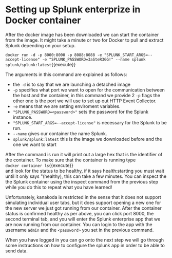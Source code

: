# Setting up Splunk enterprize in Docker container

After the docker image has been downloaded we can start the container from the image. It might take a minute or two for Docker to pull and extract Splunk depending on your setup.

`docker run -d -p 8000:8000 -p 8088:8088 -e "SPLUNK_START_ARGS=--accept-license" -e "SPLUNK_PASSWORD=3aSteR3GG!" --name splunk splunk/splunk:latest`{{execute}}  

The arguments in this command are explained as follows:
* the `-d` is to say that we are launching a detached image
* `-p` specifies what port we want to open for the communication between the host and the container, in this command we provide 2 `-p` flags the other one is the port we will use to set up out HTTP Event Collector.
* `-e` means that we are setting enviroment variables.
* `"SPLUNK_PASSWORD=<password>"` sets the password for the Splunk instance.
* `"SPLUNK_START_ARGS=--accept-license"` is necessary for the Splunk to be run.
* `--name` gives our container the name Splunk.
* `splunk/splunk:latest` this is the image we downloaded before and the one we want to start

After the command is run it will print out a large hex that is the identifier of the container. 
To make sure that the container is running type  
`docker container ls`{{execute}}  
and look for the status to be healthy, if it says health:starting you must wait until it only says "(healthy), this can take a few minutes. You can inspect the the Splunk container using the inspect command from the previous step while you do this to repeat what you have learned!


Unfortunately, kanakoda is restricted in the sense that it does not support simulating individual user tabs, but it does support opening a new one for the new server we just got running from our container.
After the container status is confirmed healthy as per above, you can click port 8000, the second terminal tab, and you will enter the Splunk enterprise app that we are now running from our container.
You can login to the app with the username `admin` and the `<password>` you set in the previous command. 
  
When you have logged in you can go onto the next step we will go through some instructions on how to configure the splunk app in order to be able to send data. 
